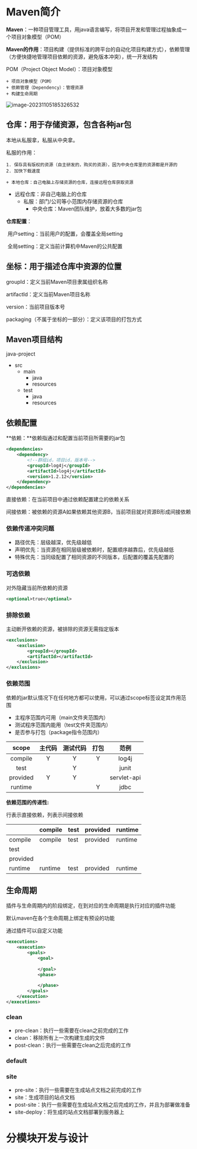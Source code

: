 # Maven简介

**Maven**：一种项目管理工具，用java语言编写，将项目开发和管理过程抽象成一个项目对象模型（POM）

**Maven的作用**：项目构建（提供标准的跨平台的自动化项目构建方式），依赖管理（方便快捷地管理项目依赖的资源，避免版本冲突），统一开发结构

POM（Project Object Model）：项目对象模型

	+ 项目对象模型（POM）
	+ 依赖管理（Dependency）：管理资源
	+ 构建生命周期

![image-20231105185326532](C:\Users\83538\AppData\Roaming\Typora\typora-user-images\image-20231105185326532.png)

## 仓库：用于存储资源，包含各种jar包

本地从私服拿，私服从中央拿。

私服的作用：

	1. 保存具有版权的资源（自主研发的，购买的资源），因为中央仓库里的资源都是开源的
 	2. 加快下载速度

	+ 本地仓库：自己电脑上存储资源的仓库，连接远程仓库获取资源
 + 远程仓库：非自己电脑上的仓库
   	+ 私服：部门/公司等小范围内存储资源的仓库
      	+ 中央仓库：Maven团队维护，放着大多数的jar包



**仓库配置**：

​	用户setting：当前用户的配置，会覆盖全局setting

​	全局setting：定义当前计算机中Maven的公共配置



## 坐标：用于描述仓库中资源的位置

groupId：定义当前Maven项目隶属组织名称

artifactId：定义当前Maven项目名称

version：当前项目版本号

packaging（不属于坐标的一部分）：定义该项目的打包方式



## Maven项目结构

java-project

+ src			
   + main
      + java
      + resources
   + test
      + java
      + resources



## 依赖配置

**依赖：**依赖指通过<dependencies>和<dependency>配置当前项目所需要的jar包

```xml
<dependencies>
	<dependency>
        <!--群组id，项目id，版本号-->
        <groupId>log4j</groupId>
        <artifactId>log4j</artifactId>
        <version>1.2.12</version>
	</dependency>
</dependencies>
```

直接依赖：在当前项目中通过依赖配置建立的依赖关系

间接依赖：被依赖的资源A如果依赖其他资源B，当前项目就对资源B形成间接依赖



### 依赖传递冲突问题

+ 路径优先：层级越深，优先级越低
+ 声明优先：当资源在相同层级被依赖时，配置顺序越靠后，优先级越低
+ 特殊优先：当同级配置了相同资源的不同版本，后配置的覆盖先配置的



### 可选依赖

对外隐藏当前所依赖的资源

```xml
<optional>true</optional>
```



### 排除依赖

主动断开依赖的资源，被排除的资源无需指定版本

```xml
<exclusions>
	<exclusion>
        <groupId></groupId>
        <artifactId></artifactId>
    </exclusion>
</exclusions>
```



### 依赖范围

依赖的jar默认情况下在任何地方都可以使用，可以通过scope标签设定其作用范围

+ 主程序范围内可用（main文件夹范围内）
+ 测试程序范围内能用（test文件夹范围内）
+ 是否参与打包（package指令范围内）

|  scope   | 主代码 | 测试代码 | 打包 |    范例     |
| :------: | :----: | :------: | :--: | :---------: |
| compile  |   Y    |    Y     |  Y   |    log4j    |
|   test   |        |    Y     |      |    junit    |
| provided |   Y    |    Y     |      | servlet-api |
| runtime  |        |          |  Y   |    jdbc     |



**依赖范围的传递性:**

行表示直接依赖，列表示间接依赖

|          | compile | test | provided | runtime |
| -------- | ------- | ---- | -------- | ------- |
| compile  | compile | test | provided | runtime |
| test     |         |      |          |         |
| provided |         |      |          |         |
| runtime  | runtime | test | provided | runtime |





## 生命周期

插件与生命周期内的阶段绑定，在到对应的生命周期是执行对应的插件功能

默认maven在各个生命周期上绑定有预设的功能

通过插件可以自定义功能

```xml
<executions>
	<execution>
    	<goals>
        	<goal>
            
            </goal>
            <phase>
            
            </phase>
        </goals>
    </execution>
</executions>
```



### clean

+ pre-clean：执行一些需要在clean之前完成的工作
+ clean：移除所有上一次构建生成的文件
+ post-clean：执行一些需要在clean之后完成的工作



### default

### site

+ pre-site：执行一些需要在生成站点文档之前完成的工作
+ site：生成项目的站点文档
+ post-site：执行一些需要在生成站点文档之后完成的工作，并且为部署做准备
+ site-deploy：将生成的站点文档部署到服务器上



# 分模块开发与设计

